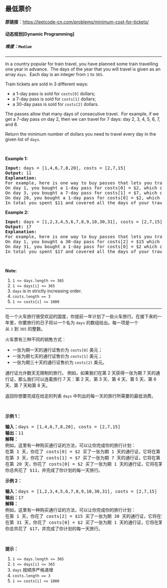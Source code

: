## 最低票价

**原链接**：<https://leetcode-cn.com/problems/minimum-cost-for-tickets/>

#### 动态规划[Dynamic Programming]    

##### 难度：**`Medium`**

----- 
<p>In a country popular for train travel, you&nbsp;have planned some train travelling one year in advance.&nbsp; The days of the year that you will travel is given as an array <code>days</code>.&nbsp; Each day is an integer from <code>1</code> to <code>365</code>.</p>

<p>Train tickets are sold in 3 different ways:</p>

<ul>
	<li>a 1-day pass is sold for <code>costs[0]</code> dollars;</li>
	<li>a 7-day pass is sold for <code>costs[1]</code> dollars;</li>
	<li>a 30-day pass is sold for <code>costs[2]</code> dollars.</li>
</ul>

<p>The passes allow that many days of consecutive travel.&nbsp; For example, if we get a 7-day pass on day 2, then we can travel for 7 days: day 2, 3, 4, 5, 6, 7, and 8.</p>

<p>Return the minimum number of dollars you need to travel every day in the given list of <code>days</code>.</p>

<p>&nbsp;</p>

<p><strong>Example 1:</strong></p>

<pre>
<strong>Input: </strong>days = <span id="example-input-1-1">[1,4,6,7,8,20]</span>, costs = <span id="example-input-1-2">[2,7,15]</span>
<strong>Output: </strong><span id="example-output-1">11</span>
<strong>Explanation: </strong>
For example, here is one way to buy passes that lets you travel your travel plan:
On day 1, you bought a 1-day pass for costs[0] = $2, which covered day 1.
On day 3, you bought a 7-day pass for costs[1] = $7, which covered days 3, 4, ..., 9.
On day 20, you bought a 1-day pass for costs[0] = $2, which covered day 20.
In total you spent $11 and covered all the days of your travel.
</pre>

<div>
<p><strong>Example 2:</strong></p>

<pre>
<strong>Input: </strong>days = <span id="example-input-2-1">[1,2,3,4,5,6,7,8,9,10,30,31]</span>, costs = <span id="example-input-2-2">[2,7,15]</span>
<strong>Output: </strong><span id="example-output-2">17</span>
<strong>Explanation: </strong>
For example, here is one way to buy passes that lets you travel your travel plan:
On day 1, you bought a 30-day pass for costs[2] = $15 which covered days 1, 2, ..., 30.
On day 31, you bought a 1-day pass for costs[0] = $2 which covered day 31.
In total you spent $17 and covered all the days of your travel.
</pre>

<p>&nbsp;</p>
</div>

<p><strong>Note:</strong></p>

<ol>
	<li><code>1 &lt;= days.length &lt;= 365</code></li>
	<li><code>1 &lt;= days[i] &lt;= 365</code></li>
	<li><code>days</code> is in strictly increasing order.</li>
	<li><code>costs.length == 3</code></li>
	<li><code>1 &lt;= costs[i] &lt;= 1000</code></li>
</ol>


----- 
<p>在一个火车旅行很受欢迎的国度，你提前一年计划了一些火车旅行。在接下来的一年里，你要旅行的日子将以一个名为&nbsp;<code>days</code>&nbsp;的数组给出。每一项是一个从&nbsp;<code>1</code>&nbsp;到&nbsp;<code>365</code>&nbsp;的整数。</p>

<p>火车票有三种不同的销售方式：</p>

<ul>
	<li>一张为期一天的通行证售价为&nbsp;<code>costs[0]</code> 美元；</li>
	<li>一张为期七天的通行证售价为&nbsp;<code>costs[1]</code> 美元；</li>
	<li>一张为期三十天的通行证售价为&nbsp;<code>costs[2]</code> 美元。</li>
</ul>

<p>通行证允许数天无限制的旅行。 例如，如果我们在第 2 天获得一张为期 7 天的通行证，那么我们可以连着旅行 7 天：第 2 天、第 3 天、第 4 天、第 5 天、第 6 天、第 7 天和第 8 天。</p>

<p>返回你想要完成在给定的列表&nbsp;<code>days</code>&nbsp;中列出的每一天的旅行所需要的最低消费。</p>

<p>&nbsp;</p>

<p><strong>示例 1：</strong></p>

<pre><strong>输入：</strong>days = [1,4,6,7,8,20], costs = [2,7,15]
<strong>输出：</strong>11
<strong>解释： </strong>
例如，这里有一种购买通行证的方法，可以让你完成你的旅行计划：
在第 1 天，你花了 costs[0] = $2 买了一张为期 1 天的通行证，它将在第 1 天生效。
在第 3 天，你花了 costs[1] = $7 买了一张为期 7 天的通行证，它将在第 3, 4, ..., 9 天生效。
在第 20 天，你花了 costs[0] = $2 买了一张为期 1 天的通行证，它将在第 20 天生效。
你总共花了 $11，并完成了你计划的每一天旅行。
</pre>

<p><strong>示例 2：</strong></p>

<pre><strong>输入：</strong>days = [1,2,3,4,5,6,7,8,9,10,30,31], costs = [2,7,15]
<strong>输出：</strong>17
<strong>解释：
</strong>例如，这里有一种购买通行证的方法，可以让你完成你的旅行计划： 
在第 1 天，你花了 costs[2] = $15 买了一张为期 30 天的通行证，它将在第 1, 2, ..., 30 天生效。
在第 31 天，你花了 costs[0] = $2 买了一张为期 1 天的通行证，它将在第 31 天生效。 
你总共花了 $17，并完成了你计划的每一天旅行。
</pre>

<p>&nbsp;</p>

<p><strong>提示：</strong></p>

<ol>
	<li><code>1 &lt;= days.length &lt;= 365</code></li>
	<li><code>1 &lt;= days[i] &lt;= 365</code></li>
	<li><code>days</code>&nbsp;按顺序严格递增</li>
	<li><code>costs.length == 3</code></li>
	<li><code>1 &lt;= costs[i] &lt;= 1000</code></li>
</ol>
